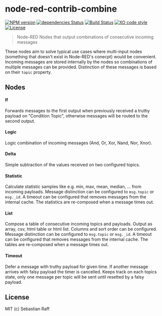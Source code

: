 # node-red-contrib-combine

[![NPM version](https://badge.fury.io/js/node-red-contrib-combine.svg)](http://badge.fury.io/js/node-red-contrib-combine)
[![dependencies Status](https://david-dm.org/hobbyquaker/node-red-contrib-combine/status.svg)](https://david-dm.org/hobbyquaker/node-red-contrib-combine)
[![Build Status](https://travis-ci.org/hobbyquaker/node-red-contrib-combine.svg?branch=master)](https://travis-ci.org/hobbyquaker/node-red-contrib-combine)
[![XO code style](https://img.shields.io/badge/code_style-XO-5ed9c7.svg)](https://github.com/sindresorhus/xo)
[![License][mit-badge]][mit-url]

> Node-RED Nodes that output combinations of consecutive incoming messages

These nodes aim to solve typical use cases where multi-input nodes (something that doesn't exist in Node-RED's conecpt)
would be convenient. Incoming messages are stored internally by the nodes so combinations of multiple messages can be
provided. Distinction of these messages is based on their `topic` property.


## Nodes

#### If

Forwards messages to the first output when previously received a truthy payload on "Condition Topic", otherwise messages 
will be routed to the second output.

#### Logic

Logic combination of incoming messages (And, Or, Xor, Nand, Nor, Xnor).

#### Delta

Simple subtraction of the values received on two configured topics.

#### Statistic

Calculate statistic samples like e.g. min, max, mean, median, ... from incoming payloads. Message distinction can be
configured to `msg.topic` or `msg._id`. A timeout can be configured that removes messages from the internal cache. 
The statistics are re-composed when a message times out.
 
#### List

Compose a table of consecutive incoming topics and payloads. Output as array, csv, html table or html list. Columns and 
sort order can be configured. Message distinction can be configured to `msg.topic` or `msg._id`. A timeout can be 
configured that removes messages from the internal cache. The tables are re-composed when a message times out.

#### Timeout

Defer a message with truthy payload for given time.
If another message arrives with falsy payload the timer is cancelled.
Keeps track on each topics state, only one message per topic will be sent until resetted by a falsy payload.


## License

MIT (c) Sebastian Raff

[mit-badge]: https://img.shields.io/badge/License-MIT-blue.svg?style=flat
[mit-url]: LICENSE
